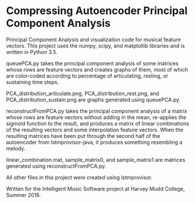 # Compressing Autoencoder Principal Component Analysis

Principal Component Analysis and visualization code for musical feature vectors. This project uses the numpy, scipy, and matplotlib libraries and is written in Python 3.5.

queuePCA.py takes the principal component analysis of some matrices whose rows are feature vectors and creates graphs of them, most of which are color-coded according to percentage of articulating, resting, or sustaining time steps.

PCA_distribution_articulate.png, PCA_distribution_rest.png, and PCA_distribution_sustain.png are graphs generated using queuePCA.py.

reconstructFromPCA.py takes the principal component analysis of a matrix whose rows are feature vectors without adding in the mean, re-applies the sigmoid function to the result, and produces a matrix of linear combinations of the resulting vectors and some interpolation feature vectors. When the resulting matrices have been put through the second half of the autoencoder from lstmprovisor-java, it produces something resembling a melody.

linear_combination.mat, sample_matrix0, and sample_matrix1 are matrices generated using reconstructFromPCA.py.

All other files in this project were created using lstmprovisor.

Written for the Intelligent Music Software project at Harvey Mudd College, Summer 2016.